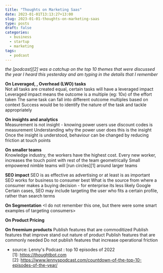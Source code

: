 ```yaml
---
title: "Thoughts on Marketing Saas"
date: 2023-01-01T13:13:27+13:00
slug: 2023-01-01-thoughts-on-marketing-saas
type: posts
draft: false
categories:
  - business
  - startup
  - marketing
tags:
  - podcast
---
```


_the [podcast][2] was a catchup on the top 10 themes that were discussed the year_
_I heard this yesterday and am typing in the details that I remember_

**On Leveraged, <something>, Overhead (LWO) tasks**  
Not all tasks are created equal, certain tasks will have a leveraged impact
Leveraged impact means the outcome is a multiple (eg: 10x) of the effort taken
The same task can fall into different outcome multiples based on context
Success would be to identify the nature of the task and tackle appropriately

**On insights and analytics**  
Measurement is not insight - knowing power users use discount codes is measurement
Understanding why the power user does this is the insight
Once the insight is understood, behaviour can be changed by reducing friction at touch points

**On smaller teams**  
Knowledge industry, the workers have the highest cost.
Every new worker, increases the touch point with rest of the team geometrically
Small empowered nimble teams will [run circles][1] around larger teams

**SEO impact**
SEO is as effective as advertising or at least is as important
SEO works for business to consumer best
What is the source from where a consumer makes a buying decision - for enterprise its less likely Google
Certain cases, SEO may include targeting the user who fits a certain profile, rather than search terms

**On Segmentation**
<I do not  remember this one, but there were some smart examples of targeting consumers>

**On Product Pricing**

**On freemium products**
Publish features that are commoditized
Publish features that improve stand out nature of product
Publish features that are commonly needed
Do not publish features that increase operational friction







- source: Lenny's Podcast : top 10 episodes of 2022  
[1]: https://thoughtbot.com  
[2]: https://www.lennyspodcast.com/countdown-of-the-top-10-episodes-of-the-year/